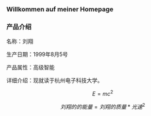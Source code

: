 ### Willkommen auf meiner Homepage

### 产品介绍

名称：刘翔

生产日期：1999年8月5号

产品属性：高级智能

详细介绍：现就读于杭州电子科技大学。


$$
E=mc^2
$$

$$
刘翔的的能量=刘翔的质量*光速^2
$$

